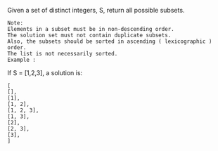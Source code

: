 Given a set of distinct integers, S, return all possible subsets.

```
Note:
Elements in a subset must be in non-descending order.
The solution set must not contain duplicate subsets.
Also, the subsets should be sorted in ascending ( lexicographic ) order.
The list is not necessarily sorted.
Example :
```

If S = [1,2,3], a solution is:

```
[
[],
[1],
[1, 2],
[1, 2, 3],
[1, 3],
[2],
[2, 3],
[3],
]
```
